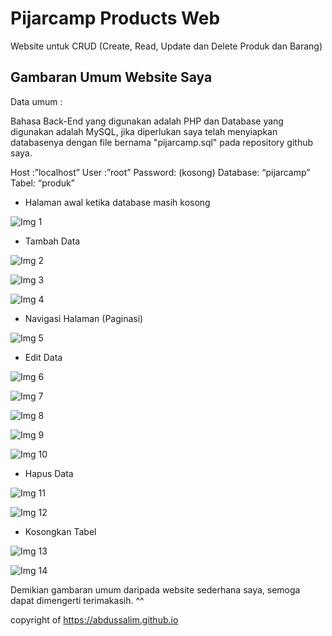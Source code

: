# Pijarcamp Products Web
Website untuk CRUD (Create, Read, Update dan Delete Produk dan Barang)

## Gambaran Umum Website Saya

Data umum :

Bahasa Back-End yang digunakan adalah PHP dan Database yang digunakan adalah MySQL, jika diperlukan saya telah menyiapkan databasenya dengan file bernama "pijarcamp.sql" pada repository github saya.

Host :”localhost”
User :”root”
Password: (kosong)
Database: “pijarcamp”
Tabel: “produk”

- Halaman awal ketika database masih kosong

![Img 1](images/1-awal-1.png)

- Tambah Data

![Img 2](images/2-tambah-1.png)

![Img 3](images/2-tambah-2.png)

![Img 4](images/2-tambah-3.png)

- Navigasi Halaman (Paginasi)

![Img 5](images/3-paginasi-1.png)

- Edit Data

![Img 6](images/4-edit-1.png)

![Img 7](images/4-edit-2.png)

![Img 8](images/4-edit-3.png)

![Img 9](images/4-edit-4.png)

![Img 10](images/4-edit-5.png)

- Hapus Data

![Img 11](images/5-hapus-1.png)

![Img 12](images/5-hapus-2.png)

- Kosongkan Tabel

![Img 13](images/6-kosong-1.png)

![Img 14](images/6-kosong-2.png)

Demikian gambaran umum daripada website sederhana saya, semoga dapat dimengerti terimakasih. ^^


copyright of https://abdussalim.github.io
